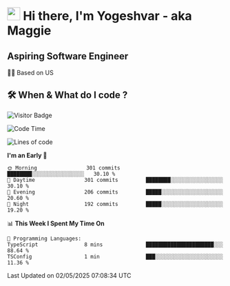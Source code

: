 <h1><img src="https://emojis.slackmojis.com/emojis/images/1531849430/4246/blob-sunglasses.gif?1531849430" width="30"/> Hi there, I'm Yogeshvar - aka Maggie</h1>

## Aspiring Software Engineer
🏂🏻  Based on US 

## 🛠 When & What do I code ?  

![Visitor Badge](https://visitor-badge.feriirawann.repl.co?username=yogeshvar&repo=yogeshvar&label=Visitors&style=plastic&color=%23457BFF&contentType=svg)

<!--START_SECTION:waka-->
![Code Time](http://img.shields.io/badge/Code%20Time-2%2C929%20hrs%2010%20mins-blue)

![Lines of code](https://img.shields.io/badge/From%20Hello%20World%20I%27ve%20Written-3.9%20million%20lines%20of%20code-blue)

**I'm an Early 🐤** 

```text
🌞 Morning                301 commits         ████████░░░░░░░░░░░░░░░░░   30.10 % 
🌆 Daytime                301 commits         ████████░░░░░░░░░░░░░░░░░   30.10 % 
🌃 Evening                206 commits         █████░░░░░░░░░░░░░░░░░░░░   20.60 % 
🌙 Night                  192 commits         █████░░░░░░░░░░░░░░░░░░░░   19.20 % 
```


📊 **This Week I Spent My Time On** 

```text
💬 Programming Languages: 
TypeScript               8 mins              ██████████████████████░░░   88.64 % 
TSConfig                 1 min               ███░░░░░░░░░░░░░░░░░░░░░░   11.36 % 
```


 Last Updated on 02/05/2025 07:08:34 UTC
<!--END_SECTION:waka-->
